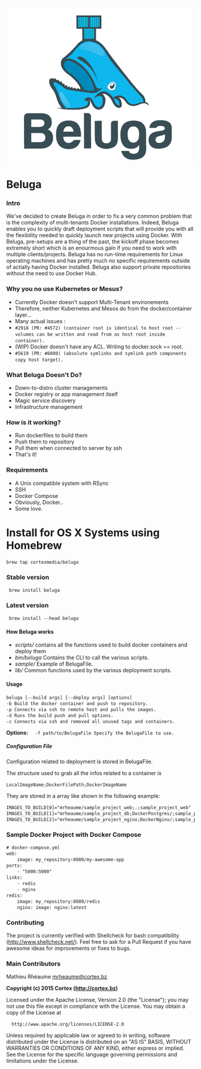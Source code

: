 ![Alt text](/img/logo.png?raw=true "Beluga Cortex")

# **Beluga**
### **Intro**
We've decided to create Beluga in order to fix a very common problem that is the complexity of multi-tenants Docker installations. Indeed, Beluga enables you to quickly draft deployment scripts that will provide you with all the flexibility needed to quickly launch new projects using Docker. With Beluga, pre-setups are a thing of the past, the kickoff phase becomes extremely short which is an enourmous gain if you need to work with multiple clients/projects. Beluga has no run-time requirements for Linux operating machines and has pretty much no specific requirements outside of actially having Docker installed. Beluga also support private repositories without the need to use Docker Hub. 

### **Why you no use Kubernetes or Mesus?**

- Currently Docker doesn't support Multi-Tenant environements
- Therefore, neither Kubernetes and Mesos do from the docker/container layer...
- Many actual issues : 
- ```#2918 (PR: #4572) (container root is identical to host root -- volumes can be written and read from as host root inside container).```
- (WIP) Docker doesn't have any ACL. Writing to docker.sock == root.
-    ```#5619 (PR: #6000) (absolute symlinks and symlink path components copy host target).```

### **What Beluga Doesn't Do?**
- Down-to-distro cluster managements
- Docker registry or app management itself
- Magic service discovery
- Infrastructure management
### **How is it working?**
  - Run dockerfiles to build them
  - Push them to repository
  - Pull them when connected to server by ssh
  - That's it!

### **Requirements**
  - A Unix compatible system with RSync
  - SSH 
  - Docker Compose
  - Obviously, Docker..
  - Some love.

# **Install for OS X Systems using Homebrew**

    brew tap cortexmedia/beluga
    
### Stable version
  
     brew install beluga
### Latest version
  
     brew install --head beluga

#### **How Beluga works**
  - *scripts/* contains all the functions used to build docker containers and deploy them
  - *bin/beluga* Contains the CLI to call the various scripts.
  - *sample/* Example of BelugaFile.
  - *lib/* Common functions used by the various deployment scripts.

#### **Usage**
    
    beluga [--build args] [--deploy args] [options]
    -b Build the docker container and push to repository.
    -p Connects via ssh to remote host and pulls the images.
    -d Runs the build push and pull options.
    -c Connects via ssh and removed all unused tags and containers.
**Options:**
  ```  -f path/to/BelugaFile Specify the BelugaFile to use.```


##### **Configuration File**

Configuration related to deployment is stored in BelugaFile.

The structure used to grab all the infos related to a container is

    LocalImageName;DockerFilePath;DockerImageName

They are stored in a array like shown in the following example:

    IMAGES_TO_BUILD[0]="mrheaume/sample_project_web;.;sample_project_web"
    IMAGES_TO_BUILD[1]="mrheaume/sample_project_db;DockerPostgres/;sample_project_db"
    IMAGES_TO_BUILD[2]="mrheaume/sample_project_nginx;DockerNginx/;sample_project_nginx”
    
### **Sample Docker Project with Docker Compose**

    # docker-compose.yml 
    web:
        image: my_repository:8080/my-awesome-app 
    ports:
        - "5000:5000"
    links:
        - redis
        - nginx
    redis:
        image: my_repository:8080/redis
        nginx: image: nginx:latest
        
### **Contributing**

  The project is currently verified with Shellcheck for bash compatibility (http://www.shellcheck.net/).
  Feel free to ask for a Pull Request if you have awesome ideas for improvements or fixes to bugs.

### **Main Contributors**

  Mathieu Rhéaume <mrheaume@cortex.bz>

  **Copyright (c) 2015 Cortex (http://cortex.bz)**

  Licensed under the Apache License, Version 2.0 (the "License");
  you may not use this file except in compliance with the License.
  You may obtain a copy of the License at

      http://www.apache.org/licenses/LICENSE-2.0

  Unless required by applicable law or agreed to in writing, software
  distributed under the License is distributed on an "AS IS" BASIS,
  WITHOUT WARRANTIES OR CONDITIONS OF ANY KIND, either express or implied.
  See the License for the specific language governing permissions and
  limitations under the License.
